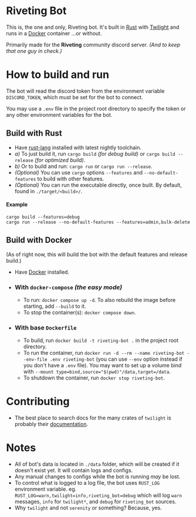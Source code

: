 # Riveting Bot

This is, the one and only, Riveting bot.
It's built in [Rust][rust-lang] with [Twilight] and runs in a [Docker][docker] container ...or without.

Primarily made for the **Riveting** community discord server. _(And to keep that one guy in check.)_

# How to build and run

The bot will read the discord token from the environment variable `DISCORD_TOKEN`,
which must be set for the bot to connect.

You may use a `.env` file in the project root directory to specify the token
or any other environment variables for the bot.

## Build with Rust

- Have [rust-lang] installed with latest nightly toolchain.
- _a)_ To just build it, run `cargo build` _(for debug build)_ or `cargo build --release` _(for optimized build)_.
- _b)_ Or to build and run: `cargo run` or `cargo run --release`.
- _(Optional)_ You can use `cargo` options `--features` and `--no-default-features` to build with other features.
- _(Optional)_ You can run the executable directly, once built. By default, found in `./target/<build>/`.

#### Example

`cargo build --features=debug`<br>
`cargo run --release --no-default-features --features=admin,bulk-delete`

## Build with Docker

(As of right now, this will build the bot with the default features and release build.)

- Have [Docker] installed.

- ### With `docker-compose` _(the easy mode)_

  - To run: `docker compose up -d`. To also rebuild the image before starting, add `--build` to it.
  - To stop the container(s): `docker compose down`.

- ### With base `Dockerfile`

  - To build, run `docker build -t riveting-bot .` in the project root directory.
  - To run the container, run `docker run -d --rm --name riveting-bot --env-file .env riveting-bot`
    (you can use `--env` option instead if you don't have a `.env` file).
    You may want to set up a volume bind with `--mount type=bind,source="$(pwd)"/data,target=/data`.
  - To shutdown the container, run `docker stop riveting-bot`.

# Contributing

- The best place to search docs for the many crates of `twilight` is probably their [documentation][twilight-docs].

# Notes

- All of bot's data is located in `./data` folder, which will be created if it doesn't exist yet.
  It will contain logs and configs.
- Any manual changes to configs while the bot is running _may_ be lost.
- To control what is logged to a log file, the bot uses `RUST_LOG` environment variable.
  eg. `RUST_LOG=warn,twilight=info,riveting_bot=debug` which will log `warn` messages,
  `info` for `twilight*`, and `debug` for `riveting_bot` sources.
- Why `twilight` and not `serenity` or something? Because, yes.

[rust-lang]: https://www.rust-lang.org/
[twilight]: https://twilight.rs/
[twilight-docs]: https://api.twilight.rs/twilight/index.html
[docker]: https://www.docker.com/
